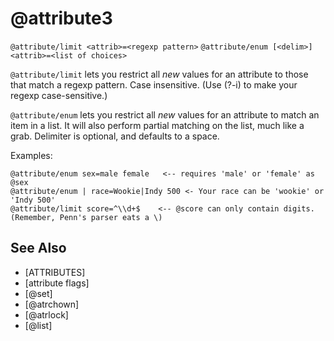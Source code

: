 # @attribute3
`@attribute/limit <attrib>=<regexp pattern>`
`@attribute/enum [<delim>] <attrib>=<list of choices>`

`@attribute/limit` lets you restrict all _new_ values for an attribute to those that match a regexp pattern. Case insensitive. (Use (?-i) to make your regexp case-sensitive.)

`@attribute/enum` lets you restrict all _new_ values for an attribute to match an item in a list. It will also perform partial matching on the list, much like a grab. Delimiter is optional, and defaults to a space.

Examples:
```
@attribute/enum sex=male female   <-- requires 'male' or 'female' as @sex
@attribute/enum | race=Wookie|Indy 500 <- Your race can be 'wookie' or 'Indy 500'
@attribute/limit score=^\\d+$    <-- @score can only contain digits. (Remember, Penn's parser eats a \)
```


## See Also
- [ATTRIBUTES]
- [attribute flags]
- [@set]
- [@atrchown]
- [@atrlock]
- [@list]


